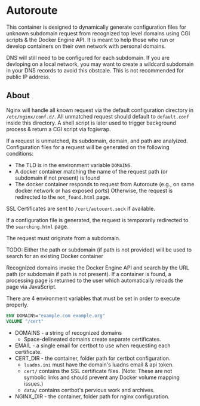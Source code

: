 # Autoroute
This container is designed to dynamically generate configuration files for unknown subdomain request from recognized top level domains using CGI scripts & the Docker Engine API. It is meant to help those who run or develop containers on their own network with personal domains.

DNS will still need to be configured for each subdomain. If you are devloping on a local network, you may want to create a wildcard subdomain in your DNS records to avoid this obstcale. This is not recommended for public IP address.

## About
Nginx will handle all known request via the default configuration directory in `/etc/nginx/conf.d/`.
All unmatched request should default to `default.conf` inside this directory. A shell script is later used to trigger background process & return a CGI script via fcgiwrap.

If a request is unmatched, its subdomain, domain, and path are analyized.
Configuration files for a request will be generated on the following conditions:
- The TLD is in the environment variable `DOMAINS`.
- A docker container matching the name of the request path (or subdomain if not present) is found
- The docker container responds to request from Autoroute (e.g., on same docker network or has exposed ports)
  Otherwise, the request is redirected to the `not_found.html` page.

SSL Certificates are sent to `/cert/autocert.sock` if available.

If a configuration file is generated, the request is temporarily redirected to the `searching.html` page.

The request must originate from a subdomain.

TODO:
Either the path or subdomain (if path is not provided) will be used to search for an existing Docker container

Recognized domains invoke the Docker Engine API and search by the URL path (or subdomain if path is not present). If a container is found, a processing page is returned to the user which automatically reloads the page via JavaScript.

There are 4 environment variables that must be set in order to execute properly.

```dockerfile
ENV DOMAINS="example.com example.org"
VOLUME "/cert"
```

- DOMAINS - a string of recognized domains
  - Space-delineated domains create separate certificates.
- EMAIL - a single email for certbot to use when requesting each certificate.
- CERT_DIR - the container, folder path for certbot configuration.
  - `luadns.ini` must have the domain's luadns email & api token.
  - `cert/` contains the SSL certificate files. (Note: These are not symbolic links and should prevent any Docker volume mapping issues.)
  - `data/` contains certbot's pervious work and archives.
- NGINX_DIR - the container, folder path for nginx configuration.
